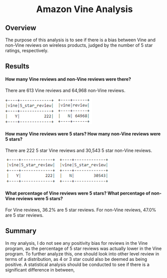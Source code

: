 
<h1 align="center">Amazon Vine Analysis</h1>

## Overview 
The purpose of this analysis is to see if there is a bias between Vine and non-Vine reviews on wireless products, judged by the number of 5 star ratings, respectively.


## Results

#### How many Vine reviews and non-Vine reviews were there?

There are 613 Vine reviews and 64,968 non-Vine reviews.

![](https://github.com/lu-chang-axonic/Amazon_Vine_Analysis/blob/main/total%20Vine.PNG)
![](https://github.com/lu-chang-axonic/Amazon_Vine_Analysis/blob/main/Total_non_vine.PNG)

#### How many Vine reviews were 5 stars? How many non-Vine reviews were 5 stars?

There are 222 5 star Vine reviews and 30,543 5 star non-Vine reviews. 

![](https://github.com/lu-chang-axonic/Amazon_Vine_Analysis/blob/main/total_Vine_5.PNG)
![](https://github.com/lu-chang-axonic/Amazon_Vine_Analysis/blob/main/Total_non_vine_5.PNG)

#### What percentage of Vine reviews were 5 stars? What percentage of non-Vine reviews were 5 stars?

For Vine reviews, 36.2% are 5 star reviews. For non-Vine reviews, 47.0% are 5 star reviews. 

## Summary
In my analysis, I do not see any positivity bias for reviews in the Vine program, as the percentage of 5 star reviews was actually lower in the Vine program. To further analyze this, one should look into other level review in terms of a distribution, as 4 or 3 star could also be deemed as being positive. A statistical analysis should be conducted to see if there is a significant difference in between,
